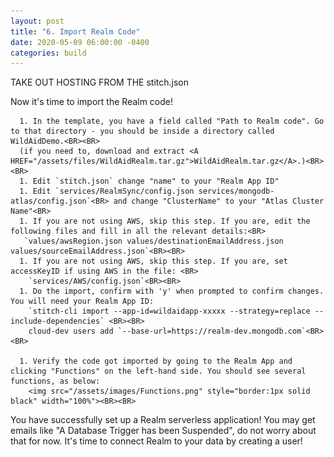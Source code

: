 ```yaml
---
layout: post
title: "6. Import Realm Code"
date: 2020-05-09 06:00:00 -0400
categories: build
---
```


TAKE OUT HOSTING FROM THE stitch.json

Now it's time to import the Realm code!


      1. In the template, you have a field called "Path to Realm code". Go to that directory - you should be inside a directory called WildAidDemo.<BR><BR>
      (if you need to, download and extract <A HREF="/assets/files/WildAidRealm.tar.gz">WildAidRealm.tar.gz</A>.)<BR><BR>
      1. Edit `stitch.json` change "name" to your "Realm App ID"
      1. Edit `services/RealmSync/config.json services/mongodb-atlas/config.json`<BR> and change "ClusterName" to your "Atlas Cluster Name"<BR>
      1. If you are not using AWS, skip this step. If you are, edit the following files and fill in all the relevant details:<BR>
       `values/awsRegion.json values/destinationEmailAddress.json values/sourceEmailAddress.json`<BR><BR>
      1. If you are not using AWS, skip this step. If you are, set accessKeyID if using AWS in the file: <BR>
        `services/AWS/config.json`<BR><BR>
      1. Do the import, confirm with 'y' when prompted to confirm changes. You will need your Realm App ID:
        `stitch-cli import --app-id=wildaidapp-xxxxx --strategy=replace --include-dependencies` <BR><BR>
        cloud-dev users add `--base-url=https://realm-dev.mongodb.com`<BR><BR>

      1. Verify the code got imported by going to the Realm App and clicking "Functions" on the left-hand side. You should see several functions, as below:
        <img src="/assets/images/Functions.png" style="border:1px solid black" width="100%"><BR><BR>


You have successfully set up a Realm serverless application! You may get emails like "A Database Trigger has been Suspended", do not worry about that for now. It's time to connect Realm to your data by creating a user!
